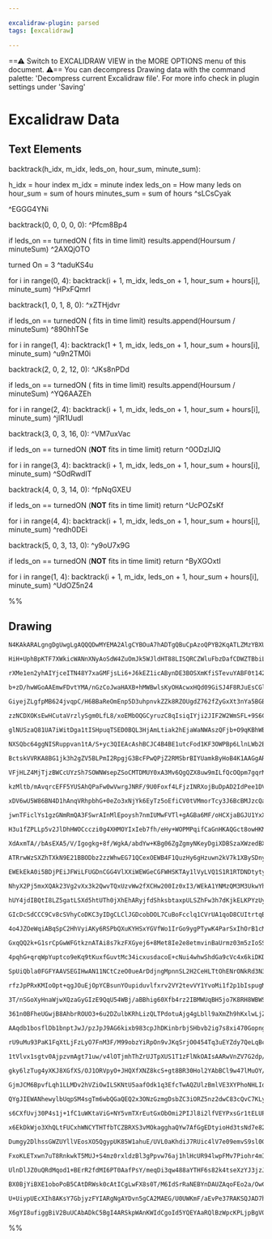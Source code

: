 ```yaml
---

excalidraw-plugin: parsed
tags: [excalidraw]

---
```

==⚠  Switch to EXCALIDRAW VIEW in the MORE OPTIONS menu of this document. ⚠== You can decompress Drawing data with the command palette: 'Decompress current Excalidraw file'. For more info check in plugin settings under 'Saving'


# Excalidraw Data

## Text Elements
backtrack(h_idx, m_idx, leds_on, hour_sum, minute_sum):

h_idx = hour index
m_idx = minute index
leds_on = How many leds on
hour_sum = sum of hours
minutes_sum = sum of hours ^sLCsCyak


 ^EGGG4YNi

backtrack(0, 0, 0, 0, 0): ^Pfcm8Bp4

if leds_on == turnedON  ( fits in time limit)
results.append(Hoursum / minuteSum) ^2AXQjOTO

turned On = 3 ^taduKS4u

 for i in range(0, 4):
                backtrack(i + 1, m_idx, leds_on + 1, hour_sum + hours[i], minute_sum)
 ^HPxFQmrI

backtrack(1, 0, 1, 8, 0): ^xZTHjdvr

if leds_on == turnedON  ( fits in time limit)
results.append(Hoursum / minuteSum) ^890hhTSe

 for i in range(1, 4):
                backtrack(1 + 1, m_idx, leds_on + 1, hour_sum + hours[i], minute_sum)
 ^u9n2TM0i

backtrack(2, 0, 2, 12, 0): ^JKs8nPDd

if leds_on == turnedON  ( fits in time limit)
results.append(Hoursum / minuteSum) ^YQ6AAZEh

 for i in range(2, 4):
                backtrack(i + 1, m_idx, leds_on + 1, hour_sum + hours[i], minute_sum)
 ^jIR1Uudl

backtrack(3, 0, 3, 16, 0): ^VM7uxVac

if leds_on == turnedON  (****NOT**** fits in time limit)
return  ^0ODzlJIQ

 for i in range(3, 4):
                backtrack(i + 1, m_idx, leds_on + 1, hour_sum + hours[i], minute_sum)
 ^SOdRwdIT

backtrack(4, 0, 3, 14, 0): ^fpNqGXEU

if leds_on == turnedON  (****NOT**** fits in time limit)
return  ^UcPOZsKf

 for i in range(4, 4):
                backtrack(i + 1, m_idx, leds_on + 1, hour_sum + hours[i], minute_sum)
 ^redh0DEi

backtrack(5, 0, 3, 13, 0): ^y9oU7x9G

if leds_on == turnedON  (****NOT**** fits in time limit)
return  ^ByXGOxtI

 for i in range(1, 4):
                backtrack(i + 1, m_idx, leds_on + 1, hour_sum + hours[i], minute_sum)
 ^UdOZ5n24

%%
## Drawing
```compressed-json
N4KAkARALgngDgUwgLgAQQQDwMYEMA2AlgCYBOuA7hADTgQBuCpAzoQPYB2KqATLZMzYBXUtiRoIACyhQ4zZAHoFAc0JRJQgEYA6bGwC2CgF7N6hbEcK4OCtptbErHALRY8RMpWdx8Q1TdIEfARcZgRmBShcZQUebQAObQBmGjoghH0EDihmbgBtcDBQMBKIEm4IZgAZAGFmGphcAGtUkshYRAqoLChW0sxuZwBWeIAWBIBOeKGhiaGAdgAGJIBG

HiH+UphBpKTF7XWkicWANnXNyAoSdW4ZuOmJk5WJldHT88LISQRCZWluFbzDafCDWZTBbiLC6VKCkNhNBA1Nj4NikCoAYhWCCxWL6kE0uGwTWUcKEHGISJRaIksOszDguEC2TxEAAZoR8PgAMqwCESQQeFnMWHwhAAdWukm4fBBwrhCJ5MD56AF5WhpL+HHCuTQK2hbAZ2DU211iyhIJJwjgAEliDrUHkALrQ1nkTK27gcISc6GEclYCq4RYs0nk

rXMe1en2yhAIYjceITN48Y7xaGMFjsLi6+J6kEZ1icABynDE3BOSXmKfiSTevuYABF0t142hWQQwtDNMJyQBRYKZbKR734aFCODEXAtgHzUYLUYnE4TeZLJLQogcFpoKOjkEoolx7jt/CdkHdTC9CQEom0okACkkAH0SJhqKh9M/iK/UME7Y/OG+kjCKQj7MEI+hvvofpCN0oHgQAlMgAA6HAoU+L6oAAvKgQEiKgfrEFgKEfhh2FQV63T4f6mAo

b+zD/hwWGoAAEmwFDvtYMA/nGzCoJwaHAXB+hMWBwlsKyOHAcwxHQd09GiSJ4F8RJuEsCGlAACo9BU15NLeTQPp+34kV+b50QxgGCaJkGyQgQmIShaFGUxqlUYRNEcCZmBMeRMEIG5REcOZnBMax7H6Jx3F2nxqEcKpQmKWJKlSTJFHhAl2EKeJkkiLkLqcFAXKEEY4i8OabRsgVABiuBQfgJqoMCFXnlAACCRDKNm6DBKyvTpkwUDmAQ7W/F10A

GiyejZLgfpMB624jvqpC/H6BBaReOmEnp5D3uhpnvkZZk8RZOUgdZ762fZyGxXt3nYa5BGBV5Pm2QFHnBYx2FhRxHBcXRMUCSIGWoFlyW5alfnyUpmVKdlql5SCuAwWwABK4TFaVsJCAg66zcxPx/JeqArAcQyFAAvpsxSlC1FQoSyrIFUVJXSuVpSM9kNV1Q1TU0z0I2dRUPV9fmA1DfgAtjVAE2+q26C9gA4krowAJpFoQLIdKV0DadCAxoM4a

zzNCDXOKsEwHCutaVrzlySgm0LfL8/xoEMbOQGCyruzC8qIsiqIYji2JIF2W2WmSFL+9S6C0hw9KMlkIsVeynKKsqUiEhogRCiKCISsQNy6tCcqimn2uqvG6rCJq2oAvqhrGgCZpVxH4bDtGFVhIersrCssz9ZmnDSgPhYcCWHBlq7ixDGcizHN746TtOuqzvOJxLHO8QyhVhCNs23eoMep4VeHNp2vkzogt2Ef9hkif2k6uObp6i17mwB5y0fOM

glNUSzaQ81UA7iWitDga1tISHpuqTSED0BQL3HjAmLtiak2hEjaWaNWAszQFjb+O9qKBhWBACmVMQTlAkAABVZNgfQ8QABCcBRia3gNrWmetBgjCSNoOeNsTaDBWHPZIZp5i5g+BVK4BcpRoB4Hsbhzx4iLiTLsWYSQ0wgidoTaUttQQcHBKVb2JcESUgDhIdECBlgrFWCyXS4dyTGOjtAcgccGRMiTuzDk3JeTl2RGqWUudxT22kcXfxZcKgVxD

NXSQbc64ggNISRuppvan1tA/S+yc3QIEAcAshBCJC4B4BE1utcFod1KF3OWPBp6LlnLWb2BYswAleCPLM49J7E1GK8IYzwlhqJ3nvYIy9D4djwaUa+fYBz3xfqUyAi8pwH0BHOWcJx4hb0XN7DcW4gGvwqvuBEn9hnQlpleLa+k7xQlQOcy5b5FiIXUhQdaRMIC6VOVci51zrm3PytkZmpVKlfKgFzDkPNDn8w6mNYWLIMyDXcJLLoMsf4FRmlqA

BctskVVRKA8BG1jk3h2gZV5BLPmI2RpgjG3BcFPwQPjZ2RMSbrBIYUamkByHoB4K1AAGgARQAFYAHkNK8uYZ0GkusQT61QMMGs2gFzxCBHwg2SwEhypBBIwuqBRg8BJicWYVZ55HHeNojRyC3ZoN0V7YJvt7GB2DriUORJbGRypF0Jx8dXEMw8aE/kPjK5+N9vnNV28ykhK8WE71hSa4RhieihusAm5JNJGfVJLoMlZO2aUR64rQQpBbmGYpWzpm

VFjHLZ4MjTjzBWCcUYzSh7SOWNWsepZSoCMTDMUY0xA3Mv6QgQZX8uw9mILfQcOQpm7gqrMwZCy141kWAoqtCDn4lNHaUXZB9e1nlgWUCSH0sLYSgCILUxBeVFlQKgO8h81C8T9KgQamQfyECglAeCKFAhgXwDkbQuA4CIHJHeViuUlIKAumlLkCE7kPIqIQLdx0QqYV3fuuMR6T1nvZDkKi1773+SIA+p9HAX3enfZ+79xBf1SQA0BvyIH9DwQZ

kzMltb/mAvqrcEFF5YUSAhQPaFw0wVwrgJNRF/9U0Foxf4LFjzINRXojBuDpAD2IdPee1DV6b2YfvWoHDeG33MA/V+rIxG/0sDI75bolHqNoJJejbB17SDY0pdSzRupSYMpKEysoctoC4GIEIAA0lyUYQghWsNFRVcVkqSaJjGLwkEptKzjDdiItY2jVVSOJkkE42gKwTAmKWuYq41iOyQUTMRpRPb6ItaKK1pjzGrCsXa4koZHUmJji6lxid3Wp

xDV6wU5W86BN4D1hAnqVRhpbhG+0eZo3xNjYk6EyTz5oEfiCV0tVMmorTcy3J6BcBMJzcQaJi7i5FpnI8Hgi4hgdoYEwUe3Bjj1taU2kYExKxLh4HOvpTYBmroOVfftg7JkHZBOO+Zq8lm5my09p+my0XLvfnso833mobr3bJuMqBeWfVQNmkE5B7lI/g8QNHGOsfJ1o1Zv5S3qq1SBcx9drGePsYQL1SFYsYX05jvCiqv8kVzTW8J5aon8DgZpP

jwnTFiclYs1gzGNmRmQA3FSwrAInMlEpoysh7nmIUMwFVTl+gAGBa6MF/oHCXjaBGJU1YxXICmxJvqs4SW+tPf2ECOYW8ulzEtwVml3BlUVVK5CAblX0Doh4KyCYCBRg7avmHBrQfHF0la8yF0HrOvDe6760U/qUsXcMYN1PlQRvY8ift4m9cpsNQEfGq0KSL7JpW0JpdG33KBiGIU3NkaAedyO2gF4gIeDrFe/WpuvTSj1OLI2xplakgz0sRd3e

H3u1fZPLLp5v2JlDhHWOCcczi0g4XHMOYIxIeb7fh/eHy+WOPMPqifCaGnHKAQGct8owHKMRPe/j/n/UDPLxXeQgqAABqUvA6F8I6P8EKIAvUU6BKIA+GPIQgZ0cjWCUSHDMDDda/UgW/K9e/R/c5F/a6L/Qg9/H/LaP/QA4AryMAqTRiSAyyIGBSWAqSeAxA4zOyFA+BEnb5OjMqBjKnJjV2S/NjbqRnNxSAKFcWIQ8aPjaELnQTXnRvCAETVaQ

XdAxmTA//bAsEXA5/V/Igogkg+8f/WgkA/abdYw+KBg06ZgZgmyNKeyDgiXDBSzaXWzedBXb3RzelFXUhHedzTAAALQ0mYm5WIHoDREORYUNw2nYQNjnAtk1SXErSrArXmGXHlUakSCmC3lEQd0kWlBkWSFSPbRTFGGyxWBWS9wc14G0X9zQAMX8TjzMQsVq2j3tVjyjmdQTwTiTyWxTyVG8XT07n8Sz2HgzwVHz3CVGyiTzQm1KDiSNGm2Jmbgt

ATRrwWzSXZhTXkN9E21BBODbz2zzWhwEG71QCexOEWB4F1QuzHy6gHzuwn2kV7k1XBySDny7R7QR1GTXzvg33WK3yXmB0WVGFXErGnmP07xhzPzbC+PaA3QMIMigPOSgLTAuSJQqhxyF3QARLvCRLfBRI+WQBoy4LJ29g5gBT4OBVpzajZwgA41FlIC4wllpOlmkIRWmjkJP3RX52UKxKeROV/zxOANRJuSJPMycKl3JRlzs0V08LJm8LV18IqET

EWEkEkA0i5BDjPEiJFWiLFUGDnCGG4VlXXiWEWGeCGFWHSKTAy1lVyLVQ1S1R1RTDNDtytykFlMam9lqLeTGL9idVMSDltVaPq37Tj1jldTa2Tw636NDUGKDT9T6xz2DVjK618QxOLxmLLwWIr2WJPlWPmwdA2MgGW3dG2JyWbzyXiAOJL2OMLWB1SN1Ujze1HyuwaR7gmAeInlKl7w6WWDePrAX0+Ivx+xvnX2HX+MB23wnT3yXHNyaXnSh3Wzp

NhyX2Pj5mxXQAk23Vg2vXx3k2QwvTQxUzvWw2fXCHw200Iz0xI3/WEkA1YNMzQM3M3UkwYh3T3JR0PWPQUxQ0vUYhPKw3U3PNfQI10x/QMwUgfNsifP+R+VZl4O5hp0Rzp1GiFhEOZ0ZIkJZI51KFkORQbxAQFz5O3Og0+hkzkx/MPKUwAow1POAtwwvK0x0yI1vMM3vKQMG1A3FNRmcKlNcJ2UQQ8JQS8LAFVxc3VwqCEAmA4B4A0gAFlFgNYIj

hUY4jdIBQtI8LZ5gatLSXd5htUTh0jXhEhARyjfdShksbtaxpULSZhFw3h7dKjkELKPYzUys/TGjQ9w9I9rEY8wyOiaQWtujRC2Q+j05Ji/SRigk/ShsC94zIANRpiO9S9YkY1cyq9xw1iiy68yyuT01djcAJgayjjlzyluAQShgNUZ4WyxC2ya11UByGTR57sbsLjlknsK1Bz959kRyKoxkB1xyk0pzATd9gTlwnsTsIT80FCV1er1y4SXyMCsD

GIcDcSdCCC9Cv8cSVhyCoDKC3yIDgCLClJGDcobDOL7CuBoFcclq1CVrUA1qoD8CUItrtqBTSDdrjCDqzDjqrJTqrCLrWCrriTCpuDydOCKSkKBDqTJD6SKpxDWc0KaRcLIB8Ked8rIAlCwEVC7qb8NDVqtD1r1VdC3qP8dq9rIJDpDqaC/r6CAa4CEDbC/IQaeLSUrMKU3D7NkE6V5SxKfD013MAApbzZgeIDgChBsH1ZqHUtSvUkLHYWRM0CsN

4o4JZOeWqiABqSpC2HhVyiAKy6RSPbQXuKYHSxYGVfWo1IrGo9ygPTywK4ParSxIhOrB1cM4Kt1aMzxVMtPdMhMzPJMgbOKyKjMvwZK8bbMhJJYzKxNWvJbLYzGsoQq1qEqlKus8q3UZZc0xYAysYIfNAR0rstpNYHgaYLePvbqz7ealfAav7P4nKkanfGcYEpYJ4ARTsxcpOua8/BanWF8nEvgN5frYmIe0U58x5Qe95Ee/LNEsUinEk35Mkyna

GxqQQ2k+G1srCpGwWFGtkznATAi8s7kzFXGyej6+8Met8Ie2e8etmvinBaUrmz03m5zIoSSiQFWTlE4VqVqfw3sKUFSoLeW43A2N4+YbhNtJ4Occ0j3WY63aUDVbhGRUYKLcRPrR0jLZ0vVY4Jy9RT0k1RGO2uowPR2iATEG1LU/q/yiOD2ror23omMiKwvIYxMvImK1h0uCYlh0oJKkveBxQ9KuNWbAs4a9JevY+gqysrbOhNO9uBQzOzHEErLK

4pqhG+qrqWpYuptco9eKq9tKuxfGuvtMc34icxusdacoE+cNui4whwShdGa9cVc4x6kiDKDcA8iz8yipDRTf89DW9ICx9ECy8lim8yCozGC7i7HGBF80izxj85HHx38o85TOioJjTJisC1iiJjix86JyG+C+jBeqG6nGGlCmk5G4QpnTjbCqpqQ/jDko+pO7GsTdxmmxJ/cqivx489JtTYJxi0Cq88C/TUjPJqJqjFkdBXiyUx+gS5dISqo1+hUi

SpUiQbla0FGFYAAVSEGIHwAN11NCtCzeO0ueArDdjngMpnnSL2H2CeHLTtOhENrONkRd3N3d0tPy3weEv1p9PqMtTIZDzDwjyj2obaICoDOa3oajMYZ9uYYSp9kDvYf61iu4cRb4azLSvL2EZWOr0LMW3EbyshKbwDDyRqDkaTsUaBHNIrDbQLt4B0u0YBGOBBNzpkSMrIQ+LXNrp+KHTEdKCBzGpsZnW1Qhy7pJZXOhKGT6o3Kv3uoJseqJqHpe

rfzJpPRxKMIoOpt+qgJOuEjOpYCBsunYOupiduvlfxrv2VY2tevVY1YvoMi1f2p1bIspugMsMZpYJNYQgcJLNJyXsQrKbXtho3owtqZ3qllRogHRpRRaZ5Jxr5OWsVbWpVdJvtc1fdZ+rdfMP+oNcBqZsutNamcl24M5ocfcKWeV35sVMFoqAADV5L5ghBMB63CRDm5bjnBhKl9gLaK6VwdLUH9aGpp9Eh15zL7Ts8jgDgjgawDKFw21UGR8vhPT

3T/nSGoXyHnaWjwXQzaGyGIzE9QqU54WBj/aBBhig60Xfb4rz2IBMWUqBH5jo7K8RH8WBWSzE7JWM1AwGxKXJXFGXaxgNU6kNHbhtVmW0AgRzsar86uWhyeWTHxkzGP2IAhWW6bHnhe4DLpq6ye6YTZXFrz7cVSC1xh6yOuq56J7NoSP7wyPzkKOjKqO4Lwbl7OZKTkK5W4bw2GSmTJDWTGm/5mnJXWmz6aPtpSPp7GPCSS2JSy2n6K3ubaVq3xL

361n0BFheUGwjB8AhbrROUO3+6u2DZulbKRhLizQLTPdotuAjg4gLbll9aXmZh9hKxlwLjZxNUnmfmqj7GStiHfTOGjEgWgyqHRkaG7ED3PbYXk5wqz3paA7esUXkzfYQ6eHErMzH2o7FjX28WsqCXiy2Qv2nGKyyWttex/2Suu95kZ0ulzay6GWlw1xmqWlHjUBTSzhzbvZ58ere7eXTH+X47LHRqMPZxy0aW55cPlz8OZW+6jktyPHqDOmvyDy

AAqdb1bosflDb1bnptJwJ/pzJpJ9AG6kixb983cpJhDKinbrbjSHbvb2ig7s8xi470GopngkpxjKkip7jmp3jup3e9nfevCw+jGkThNtpiQeJpby7rppDW77bjbx7gJ1TF7wIN7++2Z6zeZuXRZnmlTgW5ldzLkXlYgFGCgYga0DSQzthfUsBq45ILLN49YK5wy9IucOIC4p7Jzx3N52YD5qz75iqa2n3W2vRe2oL/0prch7y0FvyiF/dzdw9kK9

rU9uMu93PaK1FqXtLjFzLyO7FnM3F/M99obzYiRpOn9vJKqSrjO0454Tq3uEYZdy7QeLqBcAR241q2tLebLBYNR9Nbl1x/qvl/7CxwVqx4VsblMCtdeKbgtGbtdCpioZN613RR/Mj1V+1h12jp1rN11hJ3N+m/Nr15m5A31s1jE2Jy19Q9Ph/O8LP9N9VzN76wvpb4vs6Bmpgwt4G4tlj0koN/gkN37sN/79R7e7jepgTmQsHuNiH0+pNhV+vzP2

1tVlvx1sgtv0AjpzvmAgt71uw/v4lOTjmhThZrUJTpXUS1T1zFlNkOAIsAARwVnZV7G2dp/UogFC1M8BGmESx0qvZ+86RLpPcCTBfN3SLzGRBA3XhTAZgtYapGkR87II12AXAFhViBbbtXaIZd2lFxhY9FYuTDeLjnDYYBpg66LO9g+0N6TZjeM2PLnHUnJEtVsVvQqgrDt5lVTiNSSpCIkjyNcVwkHYmPozOBpZeB8HXrgRz7p10hq5vGZFH1G4

gky6lzTug4yXKJ8XGfXS/OJ1ORVpyO+JHQXfXNZ8kcS+gt8BR30Hol2YAbBCl9w47lMuOY/UKojSn5A8Gms/JpuDyq5zFIeYnHFBJ3vAmDMcegmTlj3k6486S+PZTjfyJ5uYKg2zbABQl5T+FmA3mVkJ/xAYaV+EUwZIA83gHlo9a2iHmMbSHaTtbgbsQou51zqOlvOIvAht6TQEbsZeFDIOArz3aRdle0XAge4iIEa8EuF7UgdnnIE3tQ6vDA3l

GjmJCM6BpvfLqh1LLMDv2hVZiOwILSKNtU5aafOdk1q3EfcTwAQZUlzBmlVE3XYPhoNHLIdBujAyPiNxXit0y62WGdAn1mrqCJBK+ebq+R3IUVruCPDbndwe5/lemz3Bihj33QndDBG6GHhdw+Hfkvh63H4cjz+H7c0egI7tMCPe6sch+P3ewfU03p1VJ+zJaftG1jaEVYk3gs7h0zh4rcbu3wpHutxR6AVDu55THifxmahCV88uK/nKTfp393Mg

QYgJIEWANhewylbUqpSM4sgTm6wbQGaQEQ2x3ONzGzmgDsbZC3iORZ5nz2dwC83cQvC7KLyg7i9zUDtTdsCx8pgtwuivNoTLxV4MNCB6vNMr0KRZJcyB17BFpQNGFFwjeL7PMqUDmwzDiudZa3ltmtBLCFGDvU7CUWyxwcJ+12BUXWBa7j5uyAIc7KkQ6QmVDGw5SQWHwbqEtLhzda4TY1WClEFwDw5xtK2T5ytU+y/TQhnzvA6Ds+OfVvtqx366

s6CXfUvj30P4s1j+1fC1uWKtaViG+NY5vmTXrEutGxObOmi2PIJl8i2lfVEYPxsGr1tELUP7o4JZzOCo2IPNGnPyJEn1iKqhXsYTSrEDjNqGbTfs6ypqjii+44/flOL74ziQhZ/MIWyJfqE9a2xPCoDAAmBsBtm8wTABMDYFAMoixnCVM8C4RJgncp2HSrsCmCa0Goi4LntUMspJlVEkorLDWHOzTxc6oiZyjbVNQS8SGBoxoVgJaG4D2h+A49nF

x6EkDkWjo3XhQLtFUCxhWNCYTHTfbTCZBRXS3vMOkagghaQYw7AfGgEDtyioHd3tsNd7e82ulYXYBqkrDvEEOIfb4gN3D5ZjZBVw4mHvkHZFFOWKg7uk8Nm4vD4Sm/DYLoNSzBDQRA9IyVJ3xL0cLB/rRetYMhrfdOORHZcZhT444UNxMbLcZIyxokjDJefO8MZIY7WSzJfuUtg+NZERDr+fNW/h/XQB0IYA7KBWLygvCBiAJRzMUZkKNKJg7mel

Dumgy2DlhssGWZUYllVEosXO5QgypUK85W1ahuE/UVL0aKhdiJ7RUic4lV7e09emvS9sl0GHOj6Jro1KjQI9Gx1sqKkjicS08GktM0uAbzHxJjAHwukYwa5vEBElRjUAKpAQSsgMpl1TgRw+SScND5KTMxhXdDrmLG5pZTgC5HSZKyT6wlRR0Pc7tJm8afDT0iPe7nCNSZPdERAzIEbJhBFdjSR7w16VCPelUjPpNI+ET9Pop/TkRAM2cYG3nHBt

FxoKLETxwn7uT8RnkwkT5MUJ+S4mz0rxldzBl3gPpvw76aj1hlHcUR94lwpFMv7Piohr4mIRIG2aHp/CQwWSiaPaCy1RRMRCVDMHCwa0RE+ldnvKNQA1JkgFuMqSqjVGSiNR6wLUdhLF4NSPKTUoFnL18pu02pFojoeRO6G2iqJDogYU6OIFTF+G2XDKqxIYER9P2nE6acnW4m4AqgC06rsWnOwVpVE9lBlkcGUFb0WqbXTpGXVURJhXePXaukdM

UlnDlJZ0uQRdMqod1+BErR2fdMI6PT0AafPsY/meqDi3qw488aYTHF6s82k4tseXzYJ3jzJtfB6k9TX459v8p4gvheI75XjPW5c6cVRj9aVR7JxTRybYJH6YiXB2It3ljJcEz92SQnDwXWVE5L99xSrKsbnOPEb8ApZ4kwt+CbEetu+51Xvj6y7lV9HCzIiKTKWErLMxK4ANJKCC/Q8g5k3AamNAG+CZAhY3uTYAwEIAIAKAdCCLo1gcTohWQ/8g

BX0BjYiBXE1oboPoB5CAtDRWsk0cAtICgLwFX8s0T/M6IdSrRaNEBYnDAUZAqoFEo2a/OwCYLsg2CiBb1JokYL4FWC8BZAq4ZDCeGcChBRkBRhDTZiDCqhRkF5TMTcueFIhVABIVVQV6KMghbwv4VWC+5FCxhfoAeSuThFlC4hdQqiCMlWo8CtiN8E8z5U2F8ijIL2HJDKK4QFANRe5kZD6KgFhCuRXwvAV6K2IGkPmQ1iAXMBsAcITkOygTCyJZ

U+UiypUEcXIh8AKsY7GbjyzFYIARgNgAYDvn5gCA2MAEG/U0UWKmF/aEvPe37RAKSQJAD7hDUgCpLiAPIBAHxjsEQAsl8lNgIRB0W4BNAv4KOQUuWgoK0ArmOhMiG5HKACQd4TVMbF4CAhr6HSi5GbjMwgg0Yygb0IyAqCkAmluAFpXsGvoTLeAUy/YEMGowxKzFriGhQiE4WDROA8jV+bMLRj+hlouicJRVCyBlKKlczFfNgCIB5KceK+MBE/JO

X6gYI8ufiggBiV2BuUCAbADkC5BgI4ARSkpWAnKWIdCgoId5YQEYAaRQlBzWpcKPLjpBgVQ8GQkIGFAGAbFqlPDnpNLFy5QgbUYFaCvBUjoKY4AcSmFWCD2hgA5MEAOTCAA=
```
%%